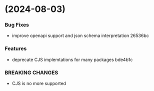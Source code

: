 #  (2024-08-03)


### Bug Fixes

* improve openapi support and json schema interpretation 26536bc


### Features

* deprecate CJS implemtations for many packages bde4b1c


### BREAKING CHANGES

* CJS is no more supported



